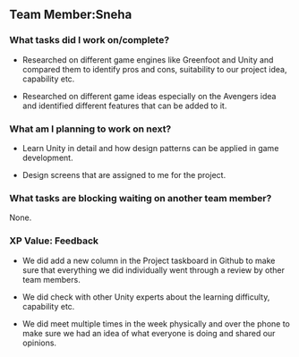 <h2>Team Member:Sneha</h2>

<h3>What tasks did I work on/complete?</h3>

- Researched on different game engines like Greenfoot and Unity and compared them to identify pros and cons, suitability to our project idea, capability etc.

- Researched on different game ideas especially on the Avengers idea and identified different features that can be added to it.


<h3>What am I planning to work on next?</h3>

- Learn Unity in detail and how design patterns can be applied in game development.

- Design screens that are assigned to me for the project.


<h3>What tasks are blocking waiting on another team member?</h3>
    None.

<h3>XP Value: Feedback</h3>

- We did add a new column in the Project taskboard in Github to make sure that everything we did individually went through a review by other team members.

- We did check with other Unity experts about the learning difficulty, capability etc.

- We did meet multiple times in the week physically and over the phone to make sure we had an idea of what everyone is doing and shared our opinions.
